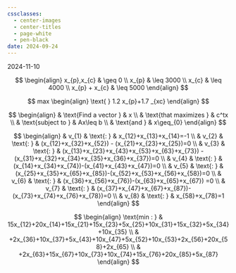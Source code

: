 ```yaml
---
cssclasses:
  - center-images
  - center-titles
  - page-white
  - pen-black
date: 2024-09-24
---
```

2024-11-10

$$
\begin{align}
x_{p},x_{c} & \geq 0 \\
x_{p} & \leq 3000 \\
x_{c} & \leq 4000 \\
x_{p} + x_{c}  & \leq 5000
\end{align}
$$

$$
max \begin{align}
\text{ } 1.2 x_{p}+1.7 _{xc}
\end{align}
$$

$$
\begin{align}
 & \text{Find a vector } & x \\
 & \text{that maximizes }  & c^tx \\
 & \text{subject to }  & Ax\leq b \\
 & \text{and }  & x\geq_{0}
\end{align}
$$

$$
\begin{align}
 & v_{1} & \text{: } & x_{12}+x_{13}+x_{14}=-1 \\
 & v_{2} & \text{: } & (x_{12}+x_{32}+x_{52}) - (x_{21}+x_{23}+x_{25})=0 \\
 & v_{3} & \text{: } & (x_{13}+x_{23}+x_{43}+x_{53}+x_{63}+x_{73}) - (x_{31}+x_{32}+x_{34}+x_{35}+x_{36}+x_{37})=0 \\
 & v_{4} & \text{: } & (x_{14}+x_{34}+x_{74})-(x_{41}+x_{43}+x_{47})=0 \\
 & v_{5} & \text{: } & (x_{25}+x_{35}+x_{65}+x_{85})-(x_{52}+x_{53}+x_{56}+x_{58})=0 \\
 & v_{6} & \text{: } & (x_{36}+x_{56}+x_{76})-(x_{63}+x_{65}+x_{67}) =0 \\
 & v_{7} & \text{: } & (x_{37}+x_{47}+x_{67}+x_{87})-(x_{73}+x_{74}+x_{76}+x_{78})=0 \\
 & v_{8}  & \text{: }  & x_{58}+x_{78}=1
\end{align}
$$

$$
\begin{align}
\text{min : } & 15x_{12}+20x_{14}+15x_{21}+15x_{23}+5x_{25}+10x_{31}+15x_{32}+5x_{34}+10x_{35} \\
 & +2x_{36}+10x_{37}+5x_{43}+10x_{47}+5x_{52}+10x_{53}+2x_{56}+20x_{58}+2x_{65} \\
 & +2x_{63}+15x_{67}+10x_{73}+10x_{74}+15x_{76}+20x_{85}+5x_{87}
\end{align}
$$
